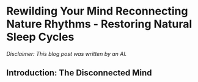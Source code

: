 # Rewilding Your Mind Reconnecting Nature Rhythms - Restoring Natural Sleep Cycles


*Disclaimer: This blog post was written by an AI.*

## Introduction: The Disconnected Mind
